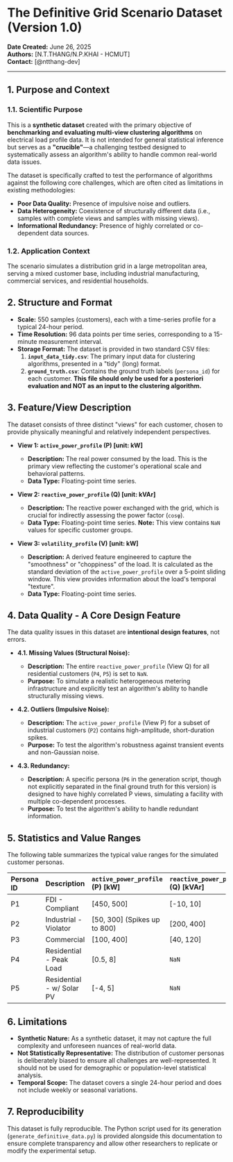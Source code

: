 # The Definitive Grid Scenario Dataset (Version 1.0)

**Date Created:** June 26, 2025  
**Authors:** [N.T.THANG/N.P.KHAI - HCMUT]  
**Contact:** [@ntthang-dev]

---

## 1. Purpose and Context

### 1.1. Scientific Purpose
This is a **synthetic dataset** created with the primary objective of **benchmarking and evaluating multi-view clustering algorithms** on electrical load profile data. It is not intended for general statistical inference but serves as a **"crucible"**—a challenging testbed designed to systematically assess an algorithm's ability to handle common real-world data issues.

The dataset is specifically crafted to test the performance of algorithms against the following core challenges, which are often cited as limitations in existing methodologies:
-   **Poor Data Quality:** Presence of impulsive noise and outliers.
-   **Data Heterogeneity:** Coexistence of structurally different data (i.e., samples with complete views and samples with missing views).
-   **Informational Redundancy:** Presence of highly correlated or co-dependent data sources.

### 1.2. Application Context
The scenario simulates a distribution grid in a large metropolitan area, serving a mixed customer base, including industrial manufacturing, commercial services, and residential households.

## 2. Structure and Format

-   **Scale:** 550 samples (customers), each with a time-series profile for a typical 24-hour period.
-   **Time Resolution:** 96 data points per time series, corresponding to a 15-minute measurement interval.
-   **Storage Format:** The dataset is provided in two standard CSV files:
    1.  **`input_data_tidy.csv`**: The primary input data for clustering algorithms, presented in a "tidy" (long) format.
    2.  **`ground_truth.csv`**: Contains the ground truth labels (`persona_id`) for each customer. **This file should only be used for a posteriori evaluation and NOT as an input to the clustering algorithm.**

## 3. Feature/View Description

The dataset consists of three distinct "views" for each customer, chosen to provide physically meaningful and relatively independent perspectives.

* **View 1: `active_power_profile` (P) [unit: kW]**
    * **Description:** The real power consumed by the load. This is the primary view reflecting the customer's operational scale and behavioral patterns.
    * **Data Type:** Floating-point time series.

* **View 2: `reactive_power_profile` (Q) [unit: kVAr]**
    * **Description:** The reactive power exchanged with the grid, which is crucial for indirectly assessing the power factor (`cosφ`).
    * **Data Type:** Floating-point time series. **Note:** This view contains `NaN` values for specific customer groups.

* **View 3: `volatility_profile` (V) [unit: kW]**
    * **Description:** A derived feature engineered to capture the "smoothness" or "choppiness" of the load. It is calculated as the standard deviation of the `active_power_profile` over a 5-point sliding window. This view provides information about the load's temporal "texture".
    * **Data Type:** Floating-point time series.

## 4. Data Quality - A Core Design Feature

The data quality issues in this dataset are **intentional design features**, not errors.

* **4.1. Missing Values (Structural Noise):**
    * **Description:** The entire `reactive_power_profile` (View Q) for all residential customers (`P4`, `P5`) is set to `NaN`.
    * **Purpose:** To simulate a realistic heterogeneous metering infrastructure and explicitly test an algorithm's ability to handle structurally missing views.

* **4.2. Outliers (Impulsive Noise):**
    * **Description:** The `active_power_profile` (View P) for a subset of industrial customers (`P2`) contains high-amplitude, short-duration spikes.
    * **Purpose:** To test the algorithm's robustness against transient events and non-Gaussian noise.

* **4.3. Redundancy:**
    * **Description:** A specific persona (`P6` in the generation script, though not explicitly separated in the final ground truth for this version) is designed to have highly correlated P views, simulating a facility with multiple co-dependent processes.
    * **Purpose:** To test the algorithm's ability to handle redundant information.

## 5. Statistics and Value Ranges

The following table summarizes the typical value ranges for the simulated customer personas.

| Persona ID | Description | `active_power_profile` (P) [kW] | `reactive_power_profile` (Q) [kVAr] |
| :--- | :--- | :--- | :--- |
| P1 | FDI - Compliant | [450, 500] | [-10, 10] |
| P2 | Industrial - Violator | [50, 300] (Spikes up to 800) | [200, 400] |
| P3 | Commercial | [100, 400] | [40, 120] |
| P4 | Residential - Peak Load | [0.5, 8] | `NaN` |
| P5 | Residential - w/ Solar PV | [-4, 5] | `NaN` |

## 6. Limitations

* **Synthetic Nature:** As a synthetic dataset, it may not capture the full complexity and unforeseen nuances of real-world data.
* **Not Statistically Representative:** The distribution of customer personas is deliberately biased to ensure all challenges are well-represented. It should not be used for demographic or population-level statistical analysis.
* **Temporal Scope:** The dataset covers a single 24-hour period and does not include weekly or seasonal variations.

## 7. Reproducibility

This dataset is fully reproducible. The Python script used for its generation (`generate_definitive_data.py`) is provided alongside this documentation to ensure complete transparency and allow other researchers to replicate or modify the experimental setup.